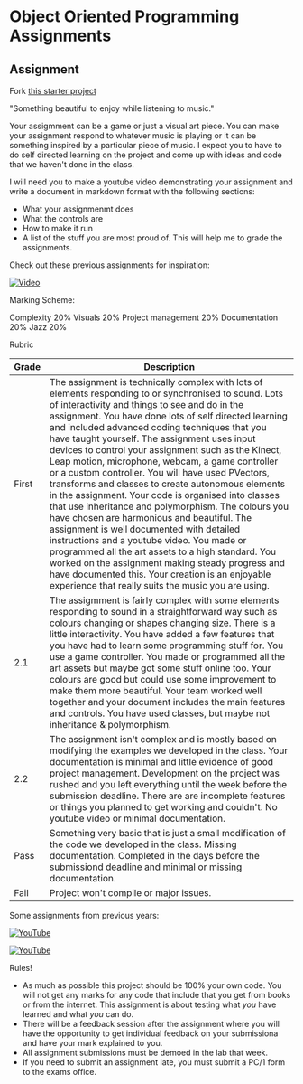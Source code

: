 # Object Oriented Programming Assignments
## Assignment

Fork [this starter project]()

"Something beautiful to enjoy while listening to music."

Your assigmment can be a game or just a visual art piece. You can make your assignment respond to whatever music is playing or it can be something inspired by a particular piece of music. I expect you to have to do self directed learning on the project and come up with ideas and code that we haven't done in the class.

I will need you to make a youtube video demonstrating your assignment and write a document in markdown format with the following sections:

- What your assignmenmt does
- What the controls are
- How to make it run
- A list of the stuff you are most proud of. This will help me to grade the assignments.

 Check out these previous assignments for inspiration:  

[![Video](http://img.youtube.com/vi/PL1n0B6z4e_E6jErrS0ScSCaVrN7KV729x/0.jpg)](https://www.youtube.com/playlist?list=PL1n0B6z4e_E6jErrS0ScSCaVrN7KV729x)

Marking Scheme:

Complexity 20%
Visuals 20%
Project management 20%
Documentation 20%
Jazz 20%

Rubric

| Grade | Description |
| ------|-------------|
| First | The assignment is technically complex with lots of elements responding to or synchronised to sound. Lots of interactivity and things to see and do in the assignment. You have done lots of self directed learning and included advanced coding techniques that you have taught yourself. The assignment uses input devices to control your assignment such as the Kinect, Leap motion, microphone, webcam, a game controller or a custom controller. You will have used PVectors, transforms and classes to create autonomous elements in the assignment. Your code is organised into classes that use inheritance and polymorphism. The colours you have chosen are harmonious and beautiful. The assignment is well documented with detailed instructions and a youtube video. You made or programmed all the art assets to a high standard. You worked on the assignment making steady progress and have documented this. Your creation is an enjoyable experience that really suits the music you are using. |
| 2.1 | The assigmment is fairly complex with some elements responding to sound in a straightforward way such as colours changing or shapes changing size. There is a little interactivity. You have added a few features that you have had to learn some programming stuff for. You use a game controller. You made or programmed all the art assets but maybe got some stuff online too. Your colours are good but could use some improvement to make them more beautiful. Your team worked well together and your document includes the main features and controls. You have used classes, but maybe not inheritance & polymorphism.  |
| 2.2 | The assignment isn't complex and is mostly based on modifying the examples we developed in the class. Your documentation is minimal and little evidence of good project management. Development on the project was rushed and you left everything until the week before the submission deadline. There are are incomplete features or things you planned to get working and couldn't. No youtube video or minimal documentation. |
| Pass | Something very basic that is just a small modification of the code we developed in the class. Missing documentation. Completed in the days before the submissiond deadline and minimal or missing documentation. |
| Fail | Project won't compile or major issues. |

Some assignments from previous years:

[![YouTube](http://img.youtube.com/vi/TY6Wv9lr72A/0.jpg)](https://www.youtube.com/watch?v=TY6Wv9lr72A)

[![YouTube](http://img.youtube.com/vi/cW8s5i9dmqA/0.jpg)](https://www.youtube.com/watch?v=cW8s5i9dmqA)

Rules!

- As much as possible this project should be 100% your own code. You will not get any marks for any code that include that you get from books or from the internet. This assignment is about testing what *you* have learned and what *you* can do.
- There will be a feedback session after the assignment where you will have the opportunity to get individual feedback on your submissiona and have your mark explained to you.
- All assignment submissions must be demoed in the lab that week.
- If you need to submit an assignment late, you must submit a PC/1 form to the exams office.